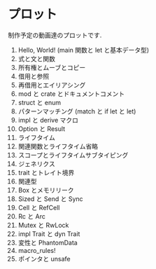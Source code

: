 # プロット

制作予定の動画達のプロットです.

1. Hello, World! (main 関数と let と基本データ型)
2. 式と文と関数
3. 所有権とムーブとコピー
4. 借用と参照
5. 再借用とエイリアシング
6. mod と crate とドキュメントコメント
7. struct と enum
8. パターンマッチング (match と if let と let)
9. impl と derive マクロ
10. Option と Result
11. ライフタイム
12. 関連関数とライフタイム省略
13. スコープとライフタイムサブタイピング
14. ジェネリクス
15. trait とトレイト境界
16. 関連型
17. Box とメモリリーク
18. Sized と Send と Sync
19. Cell と RefCell
20. Rc と Arc
21. Mutex と RwLock
22. impl Trait と dyn Trait
23. 変性と PhantomData
24. macro_rules!
25. ポインタと unsafe

